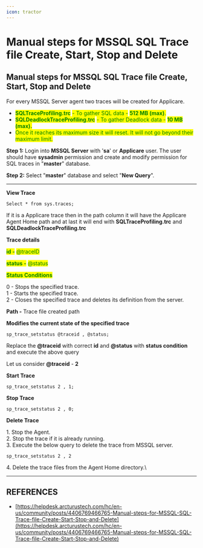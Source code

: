 ```yaml
---
icon: tractor
---
```


# Manual steps for MSSQL SQL Trace file Create, Start, Stop and Delete

## Manual steps for MSSQL SQL Trace file Create, Start, Stop and Delete

For every MSSQL Server agent two traces will be created for Applicare.

* <mark style="color:green;">**SQLTraceProfiling.trc**</mark> <mark style="color:green;"></mark><mark style="color:green;">- To gather SQL data -</mark> <mark style="color:green;"></mark><mark style="color:green;">**512 MB (max)**</mark><mark style="color:green;">.</mark>
* <mark style="color:green;">**SQLDeadlockTraceProfiling.trc**</mark> <mark style="color:green;"></mark><mark style="color:green;">- To gather Deadlock data -</mark> <mark style="color:green;"></mark><mark style="color:green;">**10 MB (max).**</mark>
* <mark style="color:green;">Once it reaches its maximum size it will reset. It will not go beyond their maximum limit.</mark>

**Step 1:** Login into **MSSQL Server** with '**sa**' or **Applicare** user. The user should have **sysadmin** permission and create and modify permission for SQL traces in "**master**" database.

**Step 2:** Select "**master**" database and select "**New Query**".



***

**View Trace**

```
Select * from sys.traces;
```

If it is a Applicare trace then in the path column it will have the Applicare Agent Home path and at last it will end with **SQLTraceProfiling.trc** and **SQLDeadlockTraceProfiling.trc**

**Trace details**

<mark style="color:green;">**id -**</mark> <mark style="color:green;"></mark><mark style="color:green;">@traceID</mark>

<mark style="color:green;">**status -**</mark> <mark style="color:green;"></mark><mark style="color:green;">@status</mark>

<mark style="color:green;">**Status Conditions**</mark>

0 - Stops the specified trace.\
1 - Starts the specified trace.\
2 -  Closes the specified trace and deletes its definition from the server.

**Path -** Trace file created path

**Modifies the current state of the specified trace**

```
sp_trace_setstatus @traceid , @status;
```

Replace the **@traceid** with correct **id** and **@status** with **status condition** and execute the above query

Let us consider **@traceid** - **2**

**Start Trace**

```
sp_trace_setstatus 2 , 1;
```

**Stop Trace**

```
sp_trace_setstatus 2 , 0;
```

**Delete Trace**

1\. Stop the Agent.\
2\. Stop the trace if it is already running.\
3\. Execute the below query to delete the trace from MSSQL server.

```
sp_trace_setstatus 2 , 2
```

4\. Delete the trace files from the Agent Home directory.\


***

## REFERENCES

* [https://helpdesk.arcturustech.com/hc/en-us/community/posts/4406769466765-Manual-steps-for-MSSQL-SQL-Trace-file-Create-Start-Stop-and-Delete](https://helpdesk.arcturustech.com/hc/en-us/community/posts/4406769466765-Manual-steps-for-MSSQL-SQL-Trace-file-Create-Start-Stop-and-Delete)
